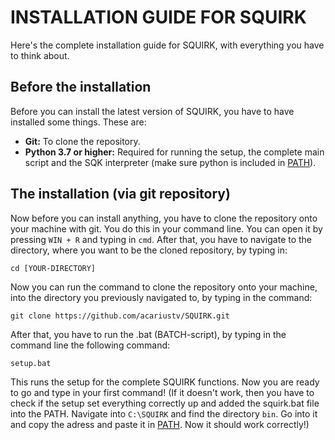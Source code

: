 # INSTALLATION GUIDE FOR SQUIRK
Here's the complete installation guide for SQUIRK, with everything you have to think about.

## Before the installation
Before you can install the latest version of SQUIRK, you have to have installed some things. These are:
- **Git:** To clone the repository.
- **Python 3.7 or higher:** Required for running the setup, the complete main script and the SQK interpreter (make sure python is included in [PATH](PATH.md)).

## The installation (via git repository)
Now before you can install anything, you have to clone the repository onto your machine with git. You do this in your command line. You can open it by pressing `WIN + R` and typing in `cmd`. After that, you have to navigate to the directory, where you want to be the cloned repository, by typing in:
```
cd [YOUR-DIRECTORY]
```

Now you can run the command to clone the repository onto your machine, into the directory you previously navigated to, by typing in the command:
```
git clone https://github.com/acariustv/SQUIRK.git
```

After that, you have to run the .bat (BATCH-script), by typing in the command line the following command:
```
setup.bat
```

This runs the setup for the complete SQUIRK functions. Now you are ready to go and type in your first command!
(If it doesn't work, then you have to check if the setup set everything correctly up and added the squirk.bat file into the PATH. Navigate into `C:\SQUIRK` and find the directory `bin`. Go into it and copy the adress and paste it in [PATH](PATH.md). Now it should work correctly!) 
